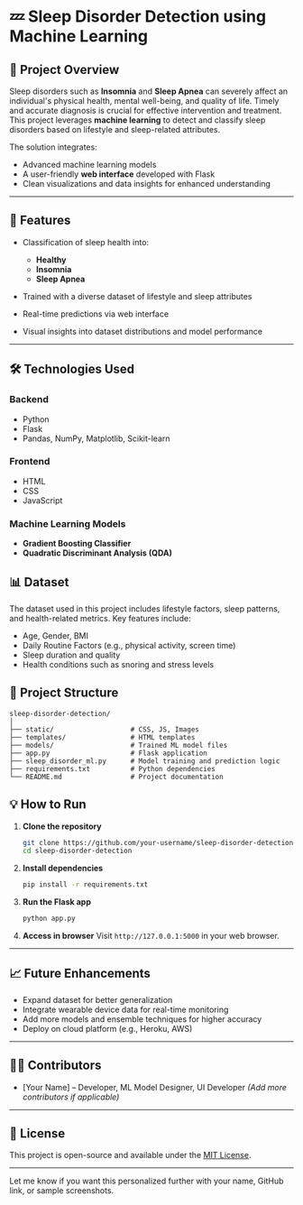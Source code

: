 # 💤 Sleep Disorder Detection using Machine Learning

## 🧠 Project Overview

Sleep disorders such as **Insomnia** and **Sleep Apnea** can severely affect an individual's physical health, mental well-being, and quality of life. Timely and accurate diagnosis is crucial for effective intervention and treatment. This project leverages **machine learning** to detect and classify sleep disorders based on lifestyle and sleep-related attributes.

The solution integrates:

* Advanced machine learning models
* A user-friendly **web interface** developed with Flask
* Clean visualizations and data insights for enhanced understanding

---

## 🚀 Features

* Classification of sleep health into:

  * **Healthy**
  * **Insomnia**
  * **Sleep Apnea**
* Trained with a diverse dataset of lifestyle and sleep attributes
* Real-time predictions via web interface
* Visual insights into dataset distributions and model performance

---

## 🛠️ Technologies Used

### Backend

* Python
* Flask
* Pandas, NumPy, Matplotlib, Scikit-learn

### Frontend

* HTML
* CSS
* JavaScript

### Machine Learning Models

* **Gradient Boosting Classifier**
* **Quadratic Discriminant Analysis (QDA)**

## 📊 Dataset

The dataset used in this project includes lifestyle factors, sleep patterns, and health-related metrics. Key features include:

* Age, Gender, BMI
* Daily Routine Factors (e.g., physical activity, screen time)
* Sleep duration and quality
* Health conditions such as snoring and stress levels

## 📁 Project Structure

```
sleep-disorder-detection/
│
├── static/                   # CSS, JS, Images
├── templates/                # HTML templates
├── models/                   # Trained ML model files
├── app.py                    # Flask application
├── sleep_disorder_ml.py      # Model training and prediction logic
├── requirements.txt          # Python dependencies
└── README.md                 # Project documentation
```

## 💡 How to Run

1. **Clone the repository**

   ```bash
   git clone https://github.com/your-username/sleep-disorder-detection.git
   cd sleep-disorder-detection
   ```

2. **Install dependencies**

   ```bash
   pip install -r requirements.txt
   ```

3. **Run the Flask app**

   ```bash
   python app.py
   ```

4. **Access in browser**
   Visit `http://127.0.0.1:5000` in your web browser.

---

## 📈 Future Enhancements

* Expand dataset for better generalization
* Integrate wearable device data for real-time monitoring
* Add more models and ensemble techniques for higher accuracy
* Deploy on cloud platform (e.g., Heroku, AWS)

---

## 🧑‍💻 Contributors

* \[Your Name] – Developer, ML Model Designer, UI Developer
  *(Add more contributors if applicable)*

---

## 📜 License

This project is open-source and available under the [MIT License](LICENSE).

---

Let me know if you want this personalized further with your name, GitHub link, or sample screenshots.
